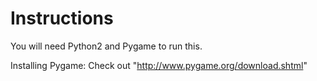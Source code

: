 Instructions
============

You will need Python2 and Pygame to run this.

Installing Pygame: Check out "http://www.pygame.org/download.shtml"
